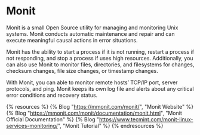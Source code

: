 # Monit

Monit is a small Open Source utility for managing and monitoring Unix systems. Monit conducts automatic maintenance and repair and can execute meaningful causal actions in error situations.

Monit has the ability to start a process if it is not running, restart a process if not responding, and stop a process if uses high resources. Additionally, you can also use Monit to monitor files, directories, and filesystems for changes, checksum changes, file size changes, or timestamp changes.

With Monit, you can able to monitor remote hosts’ TCP/IP port, server protocols, and ping. Monit keeps its own log file and alerts about any critical error conditions and recovery status.

{% resources %}
  {% Blog "https://mmonit.com/monit/", "Monit Website" %}
  {% Blog "https://mmonit.com/monit/documentation/monit.html", "Monit Official Documentation" %}
  {% Blog "https://www.tecmint.com/monit-linux-services-monitoring/", "Monit Tutorial" %}
{% endresources %}
